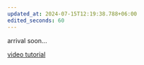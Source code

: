 ```yaml
---
updated_at: 2024-07-15T12:19:38.788+06:00
edited_seconds: 60
---
```


arrival soon...

[video tutorial](https://youtu.be/myg9zTf5aC8?si=ysJh_epKvthnpqUt)
